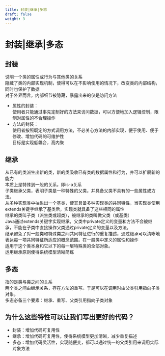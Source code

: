 ```yaml
---
title: 封装|继承|多态
draft: false
weight: 3
---
```



# 封装|继承|多态
## 封装
说明一个类的属性或行为与其他类的关系  
隐藏了类的内部实现机制，使得可以在不影响使用的情况下，改变类的内部结构，同时也保护了数据  
对于外界而言，内部细节被隐藏，暴露出来的仅是访问方法  
- 属性的封装：  
使用者只能通过事先定制好的方法来访问数据，可以方便地加入逻辑控制，限制对属性的不合理操作  
- 方法的封装：  
使用者按照既定的方式调用方法，不必关心方法的内部实现，便于使用、便于修改、增加代码的可维护性  
目标是实现低耦合，高内聚  

## 继承
从已有的类派生出新的类，新的类吸收已有类的数据属性和行为，并可以扩展新的能力  
本质上是特殊到一般的关系，即is-a关系  
子类继承父类，表明子类是一种特殊的父类，并具备父类不具有的一些属性或方法。  
从多种实现类中抽象出一个基类，使其具备多种实现类的共同特性，当实现类使用extends关键字继承了基类后，实现类就具备了这些相同的属性  
继承的类叫子类（派生类或超类），被继承的类叫做父类（或基类）  
Java通过extends关键字实现继承，父类中private定义的变量和方法不会被继承，不能在子类中直接操作父类通过private定义的变量以及方法。  
继承避免了对一般类和特殊类之间共同特征进行的重复描述，通过继承可以清晰地表达每一项共同特征所适应的概念范围。在一般类中定义的属性和操作  
适用于这个类本身和它以下的每一层特殊类的全部对象。  
运用继承原则使得系统模型清晰简练  

## 多态
指的是类与类之间的关系  
两个类之间由继承关系，存在方法的重写。于是可以在调用时由父类引用指向子类对象。  
多态必备三个要素：继承、重写、父类引用指向子类对象  

## 为什么这些特性可以让我们写出更好的代码？
- 封装：增加代码可复用性
- 继承：增加代码可复用性，使得系统模型更加清晰，减少重复描述
- 多态：增加代码灵活性，实现随便变，都可以通过统一的父类引用来调用实际对象方法